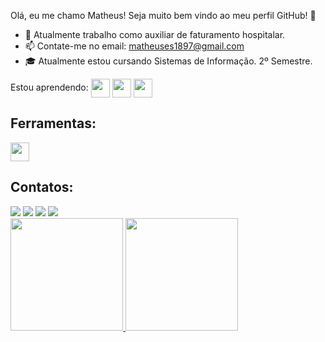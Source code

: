 Olá, eu me chamo Matheus! 
Seja muito bem vindo ao meu perfil GitHub! 👋

- 🔭 Atualmente trabalho como auxiliar de faturamento hospitalar.
- 📫 Contate-me no email: matheuses1897@gmail.com
- :mortar_board: Atualmente estou cursando Sistemas de Informação. 2º Semestre.



Estou aprendendo: 
<img align="center" height="30" widht="30" src="https://cdn.jsdelivr.net/gh/devicons/devicon/icons/javascript/javascript-original.svg"/> 
<img align="center" height="30" widht="30" src="https://cdn.jsdelivr.net/gh/devicons/devicon/icons/css3/css3-original.svg"/>
<img align="center" height="30" widht="30" src="https://cdn.jsdelivr.net/gh/devicons/devicon/icons/html5/html5-original.svg"/>  

## Ferramentas:
<img aling="center" height="30" widht="40" src="https://cdn.jsdelivr.net/gh/devicons/devicon/icons/vscode/vscode-original.svg" />
          
          

## Contatos:

<div>
<a href="https://instagram.com/matheuses25" target="_blank"><img loading="lazy" src="https://img.shields.io/badge/-Instagram-%23E4405F?style=for-the-badge&logo=instagram&logoColor=white" target="_blank"></a>
<a href="https://www.twitch.tv/mathieusxx" target="_blank"><img loading="lazy" src="https://img.shields.io/badge/Twitch-9146FF?style=for-the-badge&logo=twitch&logoColor=white" target="_blank"></a>
<a href = "mailto:matheuses1897@gmail.com"><img loading="lazy" src="https://img.shields.io/badge/Gmail-D14836?style=for-the-badge&logo=gmail&logoColor=white" target="_blank"></a>
<a href="https://www.linkedin.com/in/matheusessantos" target="_blank"><img loading="lazy" src="https://img.shields.io/badge/-LinkedIn-%230077B5?style=for-the-badge&logo=linkedin&logoColor=white" target="_blank"></a>   
</div>

<div>
<a href="https://github.com/matheusesdev">
<img loading="lazy" height="180em" src="https://github-readme-stats.vercel.app/api/top-langs/?username=matheusesdev&layout=compact&langs_count=7&theme=dracula"/>
<img loading="lazy" height="180em" src="https://github-readme-stats.vercel.app/api?username=matheusesdev&show_icons=true&theme=dracula&include_all_commits=true&count_private=true"/>
</div>


          
          

